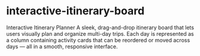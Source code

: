 # interactive-itinerary-board
Interactive Itinerary Planner A sleek, drag-and-drop itinerary board that lets users visually plan and organize multi-day trips. Each day is represented as a column containing activity cards that can be reordered or moved across days — all in a smooth, responsive interface.
